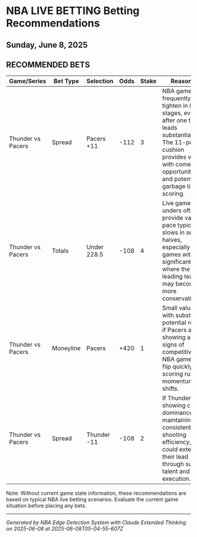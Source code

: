 # NBA LIVE BETTING Betting Recommendations
## Sunday, June 8, 2025

## RECOMMENDED BETS
| Game/Series | Bet Type | Selection | Odds | Stake | Reasoning |
|-------------|----------|-----------|------|-------|-----------|
| Thunder vs Pacers | Spread | Pacers +11 | -112 | 3 | NBA games frequently tighten in late stages, even after one team leads substantially. The 11-point cushion provides value with comeback opportunities and potential garbage time scoring. |
| Thunder vs Pacers | Totals | Under 228.5 | -108 | 4 | Live game unders often provide value as pace typically slows in second halves, especially in games with significant leads where the leading team may become more conservative. |
| Thunder vs Pacers | Moneyline | Pacers | +420 | 1 | Small value play with substantial potential return if Pacers are showing any signs of competitiveness. NBA games can flip quickly with scoring runs and momentum shifts. |
| Thunder vs Pacers | Spread | Thunder -11 | -108 | 2 | If Thunder are showing clear dominance and maintaining consistent shooting efficiency, they could extend their lead through superior talent and execution. |

Note: Without current game state information, these recommendations are based on typical NBA live betting scenarios. Evaluate the current game situation before placing any bets.

---
*Generated by NBA Edge Detection System with Claude Extended Thinking on 2025-06-08 at 2025-06-08T05-04-55-607Z*
